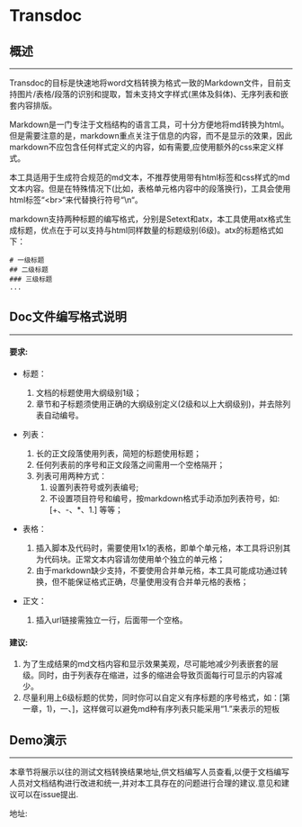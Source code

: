 # Transdoc

## 概述
- - -
Transdoc的目标是快速地将word文档转换为格式一致的Markdown文件，目前支持图片/表格/段落的识别和提取，暂未支持文字样式(黑体及斜体)、无序列表和嵌套内容排版。

Markdown是一门专注于文档结构的语言工具，可十分方便地将md转换为html。但是需要注意的是，markdown重点关注于信息的内容，而不是显示的效果，因此markdown不应包含任何样式定义的内容，如有需要,应使用额外的css来定义样式。

本工具适用于生成符合规范的md文本，不推荐使用带有html标签和css样式的md文本内容。但是在特殊情况下(比如，表格单元格内容中的段落换行)，工具会使用html标签“&lt;br&gt;“来代替换行符号“\n“。

markdown支持两种标题的编写格式，分别是Setext和atx，本工具使用atx格式生成标题，优点在于可以支持与html同样数量的标题级别(6级)。atx的标题格式如下：  

	# 一级标题  
	## 二级标题  
	### 三级标题  
	...

## Doc文件编写格式说明
- - -
#### 要求:
- 标题：
    1. 文档的标题使用大纲级别1级；
    2. 章节和子标题须使用正确的大纲级别定义(2级和以上大纲级别)，并去除列表自动编号。

- 列表：
    1. 长的正文段落使用列表，简短的标题使用标题；
    2. 任何列表前的序号和正文段落之间需用一个空格隔开；
    3. 列表可用两种方式：
        1) 设置列表符号或列表编号; 
        2) 不设置项目符号和编号，按markdown格式手动添加列表符号，如:[+、-、*、1.] 等等；

- 表格：
    1. 插入脚本及代码时，需要使用1x1的表格，即单个单元格，本工具将识别其为代码块。正常文本内容请勿使用单个独立的单元格；
    2. 由于markdown缺少支持，不要使用合并单元格，本工具可能成功通过转换，但不能保证格式正确，尽量使用没有合并单元格的表格；

- 正文：
    1. 插入url链接需独立一行，后面带一个空格。

#### 建议:
1. 为了生成结果的md文档内容和显示效果美观，尽可能地减少列表嵌套的层级。同时，由于列表存在缩进，过多的缩进会导致页面每行可显示的内容减少。
2. 尽量利用上6级标题的优势，同时你可以自定义有序标题的序号格式，如：[第一章，1)，一、]，这样做可以避免md种有序列表只能采用“1.”来表示的短板

## Demo演示
- - -
本章节将展示以往的测试文档转换结果地址,供文档编写人员查看,以便于文档编写人员对文档结构进行改进和统一,并对本工具存在的问题进行合理的建议.意见和建议可以在issue提出.

地址: